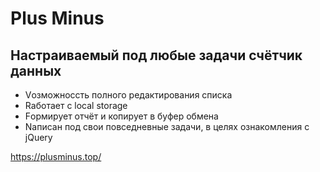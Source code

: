 # Plus Minus
## Настраиваемый под любые задачи счётчик данных
* Vозможноссть полного редактирования списка 
* Rаботает с local storage
* Fормирует отчёт и копирует в буфер обмена
* Nаписан под свои повседневные задачи, в целях ознакомления с jQuery

https://plusminus.top/
